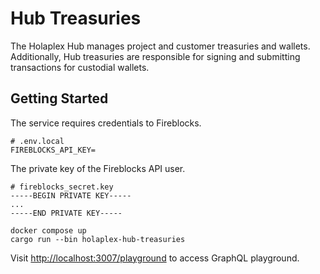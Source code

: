 # Hub Treasuries
The Holaplex Hub manages project and customer treasuries and wallets. Additionally, Hub treasuries are responsible for signing and submitting transactions for custodial wallets.


## Getting Started
The service requires credentials to Fireblocks.

```
# .env.local
FIREBLOCKS_API_KEY=
```

The private key of the Fireblocks API user.

```
# fireblocks_secret.key
-----BEGIN PRIVATE KEY-----
...
-----END PRIVATE KEY-----
```

```
docker compose up
cargo run --bin holaplex-hub-treasuries
```

Visit [http://localhost:3007/playground](http://localhost:3007/playground) to access GraphQL playground.
